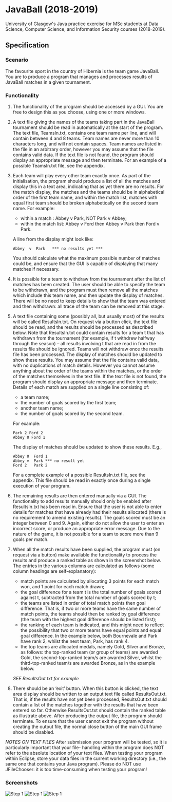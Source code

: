 # JavaBall (2018-2019)
University of Glasgow's Java practice exercise for MSc students at Data Science, Computer Science, and Information Security courses (2018-2019).

## Specification
### Scenario 

The favourite sport in the country of Hibernia is the team game JavaBall. You are to produce a program that manages and processes results of JavaBall matches in a given tournament.

### Functionality
1. The functionality of the program should be accessed by a GUI. You are free to design this as you choose, using one or more windows.
2. A text file giving the names of the teams taking part in the JavaBall tournament should be read in automatically at the start of the program. The text file, TeamsIn.txt, contains one team name per line, and will contain between 4 and 8 teams. Team names are never more than 10 characters long, and will not contain spaces. Team names are listed in the file in an arbitrary order, however you may assume that the file contains valid data. If the text file is not found, the program should display an appropriate message and then terminate. For an example of a possible TeamsIn.txt file, see the appendix.
3. Each team will play every other team exactly once. As part of the initialisation, the program should produce a list of all the matches and display this in a text area, indicating that as yet there are no results. For the match display, the matches and the teams should be in alphabetical order of the first team name, and within the match list, matches with equal first team should be broken alphabetically on the second team name. For example:
    - within a match : Abbey v Park, NOT Park v Abbey;
    - within the match list: Abbey v Ford then Abbey v Park then Ford v Park.

    A line from the display might look like:

    `Abbey  v  Park   *** no results yet ***`

    You should calculate what the maximum possible number of matches could be, and ensure that the GUI is capable of displaying that many matches if necessary.

4. It is possible for a team to withdraw from the tournament after the list of matches has been created. The user should be able to specify the team to be withdrawn, and the program must then remove all the matches which include this team name, and then update the display of matches. There will be no need to keep details to show that the team was entered and then withdrawn: all trace of the team can be removed at this stage.
5. A text file containing some (possibly all, but usually most) of the results will be called ResultsIn.txt. On request via a button click, the text file should be read, and the results should be processed as described below. Note that ResultsIn.txt could contain results for a team t that has withdrawn from the tournament (for example, if t withdrew halfway through the season) – all results involving t that are read in from the results file should be ignored. Teams will not withdraw once the results file has been processed. The display of matches should be updated to show these results. You may assume that the file contains valid data, with no duplications of match details. However you cannot assume anything about the order of the teams within the matches, or the order of the matches themselves in the text file. If the text file is not found, the program should display an appropriate message and then terminate.
   Details of each match are supplied on a single line consisting of:
   - a team name;
   - the number of goals scored by the first team;
   - another team name;
   - the number of goals scored by the second team.
   
   For example:
   ```
   Park 2 Ford 2
   Abbey 0 Ford 1
   ```
   The display of matches should be updated to show these results. E.g.,
   ``` 
   Abbey 0  Ford 1
   Abbey v  Park *** no result yet
   Ford 2   Park 2
   ```
   For a complete example of a possible ResultsIn.txt file, see the appendix. This file should be read in exactly once during a single execution of your program.
   
6. The remaining results are then entered manually via a GUI. The functionality to add results manually should only be enabled after ResultsIn.txt has been read in. Ensure that the user is not able to enter details for matches that have already had their results allocated (there is no requirement to amend existing results). The goals scored must be an integer between 0 and 9. Again, either do not allow the user to enter an incorrect score, or produce an appropriate error message. Due to the nature of the game, it is not possible for a team to score more than 9 goals per match.
7. When all the match results have been supplied, the program must (on request via a button) make available the functionality to process the results and produce a ranked table as shown in the screenshot below. The entries in the various columns are calculated as follows (some column headings are self-explanatory):
    - match points are calculated by allocating 3 points for each match won, and 1 point for each match drawn;
    - the goal difference for a team t is the total number of goals scored against t, subtracted from the total number of goals scored by t;
    - the teams are listed in order of total match points then goal difference. That is, if two or more teams have the same number of match points, the teams should then be ranked by goal difference (the team with the highest goal difference should be listed first);
    - the ranking of each team is indicated, and this might need to reflect the possibility
      that two or more teams have equal points and equal goal difference. In the example
      below, both Bournevale and Park have rank 2, whilst the next team, Park, has rank 4.
    - the top teams are allocated medals, namely Gold, Silver and Bronze, as follows: the top-ranked team (or group of teams) are awarded Gold, the second-top-ranked team/s are awarded Silver, whilst the third-top-ranked team/s are awarded Bronze, as in the example below.
    
    *SEE ResultsOut.txt for example*
    
8. There should be an ‘exit’ button. When this button is clicked, the text area display should be written to an output text file called ResultsOut.txt. That is, if the results have not yet been processed, ResultsOut.txt should contain a list of the matches together with the results that have been entered so far. Otherwise ResultsOut.txt should contain the ranked table as illustrate above. After producing the output file, the program should terminate. To ensure that the user cannot exit the program without creating the output file, the normal close button of the main GUI frame should be disabled.


*NOTES ON TEXT FILES*
After submission your program will be tested, so it is particularly important that your file- handling within the program does NOT refer to the absolute location of your text files. When testing your program within Eclipse, store your data files in the current working directory (i.e., the same one that contains your Java program). Please do NOT use JFileChooser: it is too time-consuming when testing your program!

### Screenshots
![Step 1](screenshots/step1.png)
![Step 1](screenshots/step2.png)
![Step 1](screenshots/step3.png)